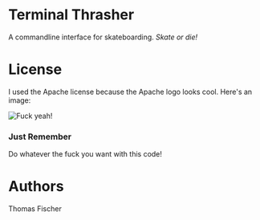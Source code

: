 # Terminal Thrasher
A commandline interface for skateboarding. _Skate or die!_

# License

I used the Apache license because the Apache logo looks cool. Here's an image:

![Fuck yeah!](https://lucene.apache.org/images/mantle-asf.png)

### Just Remember

Do whatever the fuck you want with this code!

# Authors

Thomas Fischer